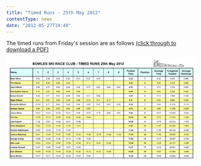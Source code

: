 ```yaml
---
title: "Timed Runs - 25th May 2012"
contentType: news
date: "2012-05-27T19:40"
---
```


The timed runs from Friday's session are as follows [(click through to download a PDF)](Bowles-Timed-Runs-25-05-2012.pdf)

![](Bowles-Timed-Runs-25-05-2012.jpg)
